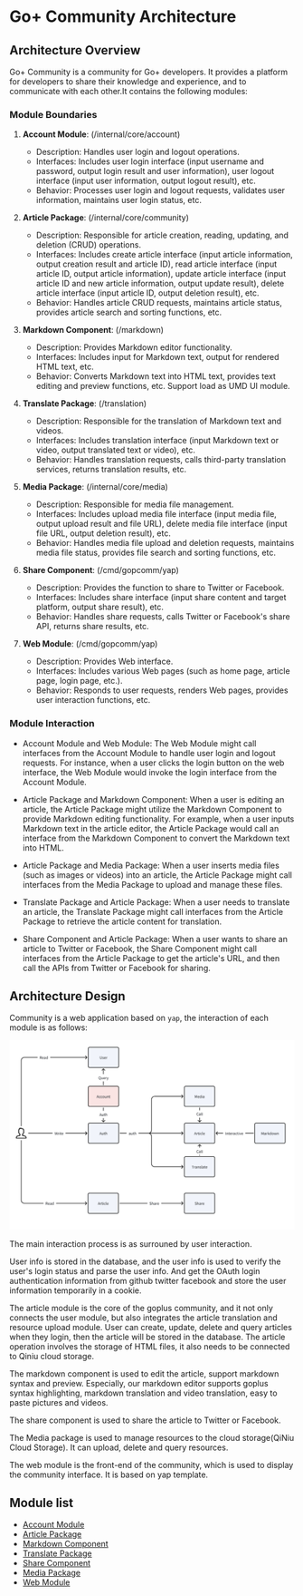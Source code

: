 # Go+ Community Architecture

## Architecture Overview

Go+ Community is a community for Go+ developers. It provides a platform for developers to share their knowledge and experience, and to communicate with each other.It contains the following modules:

### Module Boundaries

1. **Account Module**: (/internal/core/account)
   - Description: Handles user login and logout operations.
   - Interfaces: Includes user login interface (input username and password, output login result and user information), user logout interface (input user information, output logout result), etc.
   - Behavior: Processes user login and logout requests, validates user information, maintains user login status, etc.

2. **Article Package**: (/internal/core/community)
   - Description: Responsible for article creation, reading, updating, and deletion (CRUD) operations.
   - Interfaces: Includes create article interface (input article information, output creation result and article ID), read article interface (input article ID, output article information), update article interface (input article ID and new article information, output update result), delete article interface (input article ID, output deletion result), etc.
   - Behavior: Handles article CRUD requests, maintains article status, provides article search and sorting functions, etc.

3. **Markdown Component**: (/markdown)
   - Description: Provides Markdown editor functionality.
   - Interfaces: Includes input for Markdown text, output for rendered HTML text, etc.
   - Behavior: Converts Markdown text into HTML text, provides text editing and preview functions, etc. Support load as UMD UI module.

4. **Translate Package**: (/translation)
   - Description: Responsible for the translation of Markdown text and videos.
   - Interfaces: Includes translation interface (input Markdown text or video, output translated text or video), etc.
   - Behavior: Handles translation requests, calls third-party translation services, returns translation results, etc.

5. **Media Package**: (/internal/core/media)
   - Description: Responsible for media file management.
   - Interfaces: Includes upload media file interface (input media file, output upload result and file URL), delete media file interface (input file URL, output deletion result), etc.
   - Behavior: Handles media file upload and deletion requests, maintains media file status, provides file search and sorting functions, etc.

6. **Share Component**: (/cmd/gopcomm/yap)
   - Description: Provides the function to share to Twitter or Facebook.
   - Interfaces: Includes share interface (input share content and target platform, output share result), etc.
   - Behavior: Handles share requests, calls Twitter or Facebook's share API, returns share results, etc.

7. **Web Module**: (/cmd/gopcomm/yap)
   - Description: Provides Web interface.
   - Interfaces: Includes various Web pages (such as home page, article page, login page, etc.).
   - Behavior: Responds to user requests, renders Web pages, provides user interaction functions, etc.

### Module Interaction

- Account Module and Web Module: The Web Module might call interfaces from the Account Module to handle user login and logout requests. For instance, when a user clicks the login button on the web interface, the Web Module would invoke the login interface from the Account Module.

- Article Package and Markdown Component: When a user is editing an article, the Article Package might utilize the Markdown Component to provide Markdown editing functionality. For example, when a user inputs Markdown text in the article editor, the Article Package would call an interface from the Markdown Component to convert the Markdown text into HTML.

- Article Package and Media Package: When a user inserts media files (such as images or videos) into an article, the Article Package might call interfaces from the Media Package to upload and manage these files.

- Translate Package and Article Package: When a user needs to translate an article, the Translate Package might call interfaces from the Article Package to retrieve the article content for translation.

- Share Component and Article Package: When a user wants to share an article to Twitter or Facebook, the Share Component might call interfaces from the Article Package to get the article's URL, and then call the APIs from Twitter or Facebook for sharing.

## Architecture Design

Community is a web application based on `yap`, the interaction of each module is as follows:

![Interaction](../assets/01_module_interaction_2.png)

The main interaction process is as surrouned by user interaction.

User info is stored in the database, and the user info is used to verify the user's login status and parse the user info. And get the OAuth login authentication information from github twitter facebook and store the user information temporarily in a cookie.

The article module is the core of the goplus community, and it not only connects the user module, but also integrates the article translation and resource upload module. User can create, update, delete and query articles when they login, then the article will be stored in the database. The article operation involves the storage of HTML files, it also needs to be connected to Qiniu cloud storage.

The markdown component is used to edit the article, support markdown syntax and preview. Especially, our markdown editor supports goplus syntax highlighting, markdown translation and video translation, easy to paste pictures and videos.

The share component is used to share the article to Twitter or Facebook.

The Media package is used to manage resources to the cloud storage(QiNiu Cloud Storage). It can upload, delete and query resources.

The web module is the front-end of the community, which is used to display the community interface. It is based on yap template.


## Module list

- [Account Module](./02_account_module.md)
- [Article Package](./03_article_package.md)
- [Markdown Component](./04_markdown_component.md)
- [Translate Package](./05_translation_package.md)
- [Share Component](./06_share_component.md)
- [Media Package](./07_media_package.md)
- [Web Module](./08_web_module.md)
